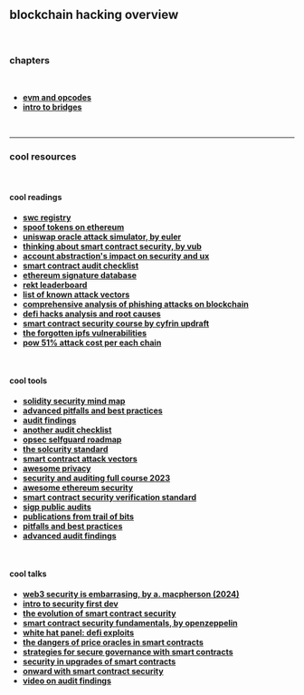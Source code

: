 ## blockchain hacking overview

<br>

### chapters

<br>

* **[evm and opcodes](evm_and_opcodes)**
* **[intro to bridges](bridges)**

<br>

----

### cool resources

<br>

#### cool readings

* **[swc registry](https://swcregistry.io/)**
* **[spoof tokens on ethereum](https://medium.com/etherscan-blog/spoof-tokens-on-ethereum-c2ad882d9cf6)**
* **[uniswap oracle attack simulator, by euler](https://blog.euler.finance/uniswap-oracle-attack-simulator-42d18adf65af)**
* **[thinking about smart contract security, by vub](https://blog.ethereum.org/2016/06/19/thinking-smart-contract-security/)**
* **[account abstraction's impact on security and ux](https://blog.openzeppelin.com/account-abstractions-impact-on-security-and-user-experience)**
* **[smart contract audit checklist](https://consensys.net/diligence/blog/2019/09/how-to-prepare-for-a-smart-contract-audit/)**
* **[ethereum signature database](https://www.4byte.directory/)**
* **[rekt leaderboard](https://rekt.news/leaderboard/)**
* **[list of known attack vectors](https://blog.sigmaprime.io/solidity-security.html)**
* **[comprehensive analysis of phishing attacks on blockchain](https://mirror.xyz/x-explore.eth/z-QBZUMa3s9BOku4ixTCvmYyeACdFVqRlHvm6XdzvVA)**
* **[defi hacks analysis and root causes](https://wooded-meter-1d8.notion.site/0e85e02c5ed34df3855ea9f3ca40f53b?v=22e5e2c506ef4caeb40b4f78e23517ee)**
* **[smart contract security course by cyfrin updraft](https://updraft.cyfrin.io/courses/security)**
* **[the forgotten ipfs vulnerabilities](https://diligence.consensys.io/blog/2022/09/the-forgotten-ipfs-vulnerabilities/)**
* **[pow 51% attack cost per each chain](https://www.crypto51.app)**

<br>

#### cool tools

* **[solidity security mind map](https://github.com/x676f64/secureum-mind_map)**
* **[advanced pitfalls and best practices](https://github.com/x676f64/secureum-mind_map/blob/master/5.%20Pitfalls%20and%20Best%20Practices%20201.md)**
* **[audit findings](https://github.com/x676f64/secureum-mind_map/blob/master/7.%20Audit%20Findings%20101.md)**
* **[another audit checklist](https://github.com/nascentxyz/simple-security-toolkit)**
* **[opsec selfguard roadmap](https://github.com/OffcierCia/Crypto-OpSec-SelfGuard-RoadMap)**
* **[the solcurity standard](https://github.com/Rari-Capital/solcurity)**
* **[smart contract attack vectors](https://github.com/KadenZipfel/smart-contract-attack-vectors)**
* **[awesome privacy](https://github.com/Lissy93/awesome-privacy)**
* **[security and auditing full course 2023](https://github.com/Cyfrin/security-and-auditing-full-course-s23)**
* **[awesome ethereum security](https://github.com/crytic/awesome-ethereum-security)**
* **[smart contract security verification standard](https://github.com/securing/SCSVS)**
* **[sigp public audits](https://github.com/sigp/public-audits)**
* **[publications from trail of bits](https://github.com/trailofbits/publications#blockchain)**
* **[pitfalls and best practices](https://github.com/x676f64/secureum-mind_map/blob/master/4.%20Pitfalls%20and%20Best%20Practices%20101.md)**
* **[advanced audit findings](https://github.com/x676f64/secureum-mind_map/blob/master/8.%20Audit%20Findings%20201.md)**

<br>

#### cool talks

* **[web3 security is embarrasing, by a. macpherson (2024)](https://www.youtube.com/watch?v=4dr7sL42GAw)**
* **[intro to security first dev](https://www.youtube.com/watch?v=72K57I9yvyI)**
* **[the evolution of smart contract security](https://www.youtube.com/watch?v=fOkQuNzVn_Q)**
* **[smart contract security fundamentals, by openzeppelin](https://www.youtube.com/playlist?list=PLBy3Qkuapv_7R1ZI_Cs2NOFn7ZTaNWY6G)**
* **[white hat panel: defi exploits](https://www.youtube.com/watch?v=Df2zzfoTfMc)**
* **[the dangers of price oracles in smart contracts](https://www.youtube.com/watch?v=YGO7nzpXCeA&list=PLdJRkA9gCKOONBSlcifqLig_ZTyG_YLqz&index=5)**
* **[strategies for secure governance with smart contracts](https://www.youtube.com/watch?v=GbDAmMdmh8Q&list=PLdJRkA9gCKOONBSlcifqLig_ZTyG_YLqz&index=6)**
* **[security in upgrades of smart contracts](https://www.youtube.com/watch?v=5WE6PEc305w&list=PLdJRkA9gCKOONBSlcifqLig_ZTyG_YLqz&index=7)**
* **[onward with smart contract security](https://www.youtube.com/watch?v=RipXdV7vygs&list=PLdJRkA9gCKOONBSlcifqLig_ZTyG_YLqz&index=8)**
* **[video on audit findings](https://www.youtube.com/watch?v=SromSImIpHE)**
  

